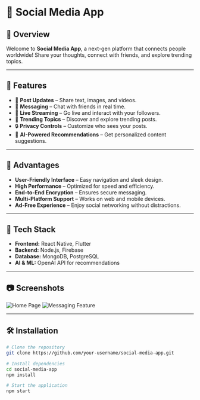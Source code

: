 # 📱 Social Media App

## 🌟 Overview
Welcome to **Social Media App**, a next-gen platform that connects people worldwide! Share your thoughts, connect with friends, and explore trending topics.

---

## 🚀 Features
- 📝 **Post Updates** – Share text, images, and videos.
- 💬 **Messaging** – Chat with friends in real time.
- 🎥 **Live Streaming** – Go live and interact with your followers.
- 📌 **Trending Topics** – Discover and explore trending posts.
- 🔒 **Privacy Controls** – Customize who sees your posts.
- 🤖 **AI-Powered Recommendations** – Get personalized content suggestions.

---

## 🎯 Advantages
- **User-Friendly Interface** – Easy navigation and sleek design.
- **High Performance** – Optimized for speed and efficiency.
- **End-to-End Encryption** – Ensures secure messaging.
- **Multi-Platform Support** – Works on web and mobile devices.
- **Ad-Free Experience** – Enjoy social networking without distractions.

---

## 🔧 Tech Stack
- **Frontend:** React Native, Flutter
- **Backend:** Node.js, Firebase
- **Database:** MongoDB, PostgreSQL
- **AI & ML:** OpenAI API for recommendations

---

## 📷 Screenshots
![Home Page](https://via.placeholder.com/600x300)
![Messaging Feature](https://via.placeholder.com/600x300)

---

## 🛠 Installation
```sh
# Clone the repository
git clone https://github.com/your-username/social-media-app.git

# Install dependencies
cd social-media-app
npm install

# Start the application
npm start
